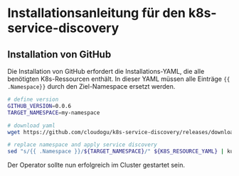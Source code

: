 # Installationsanleitung für den k8s-service-discovery

## Installation von GitHub

Die Installation von GitHub erfordert die Installations-YAML, die alle benötigten K8s-Ressourcen enthält. In dieser
YAML müssen alle Einträge `{{ .Namespace}}` durch den Ziel-Namespace ersetzt werden.

```bash
# define version
GITHUB_VERSION=0.0.6
TARGET_NAMESPACE=my-namespace

# download yaml
wget https://github.com/cloudogu/k8s-service-discovery/releases/download/v${GITHUB_VERSION}/k8s-dogu-operator_${GITHUB_VERSION}.yaml

# replace namespace and apply service discovery
sed "s/{{ .Namespace }}/${TARGET_NAMESPACE}/" ${K8S_RESOURCE_YAML} | kubectl --namespace "${TARGET_NAMESPACE}" apply -f -
```

Der Operator sollte nun erfolgreich im Cluster gestartet sein.
